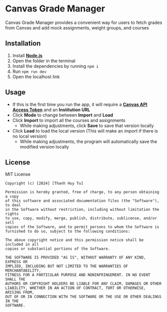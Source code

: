 # Canvas Grade Manager

Canvas Grade Manager provides a convenient way for users to fetch grades from Canvas and add mock assignments, weight groups, and courses

## Installation

1. Install [**Node.js**](https://nodejs.org/en)
2. Open the folder in the terminal
3. Install the dependencies by running ```npm i```
4. Run ```npm run dev```
5. Open the localhost link

## Usage

* If this is the first time you run the app, it will require a [**Canvas API Access Token**]() and an **Institution URL**
* Click **Mode** to change between **Import** and **Load**
* Click **Import** to import all the courses and assignments
  * While making adjustments, click **Save** to save that version locally
* Click **Load** to load the local version (This will make an *import* if there is no local version)
  * While making adjustments, the program will automatically save the modified version locally

## License

MIT License

    Copyright (c) [2024] [Thanh Huy Tu]
  
    Permission is hereby granted, free of charge, to any person obtaining a copy
    of this software and associated documentation files (the "Software"), to deal
    in the Software without restriction, including without limitation the rights
    to use, copy, modify, merge, publish, distribute, sublicense, and/or sell
    copies of the Software, and to permit persons to whom the Software is
    furnished to do so, subject to the following conditions:
    
    The above copyright notice and this permission notice shall be included in all
    copies or substantial portions of the Software.
    
    THE SOFTWARE IS PROVIDED "AS IS", WITHOUT WARRANTY OF ANY KIND, EXPRESS OR
    IMPLIED, INCLUDING BUT NOT LIMITED TO THE WARRANTIES OF MERCHANTABILITY,
    FITNESS FOR A PARTICULAR PURPOSE AND NONINFRINGEMENT. IN NO EVENT SHALL THE
    AUTHORS OR COPYRIGHT HOLDERS BE LIABLE FOR ANY CLAIM, DAMAGES OR OTHER
    LIABILITY, WHETHER IN AN ACTION OF CONTRACT, TORT OR OTHERWISE, ARISING FROM,
    OUT OF OR IN CONNECTION WITH THE SOFTWARE OR THE USE OR OTHER DEALINGS IN THE
    SOFTWARE.
